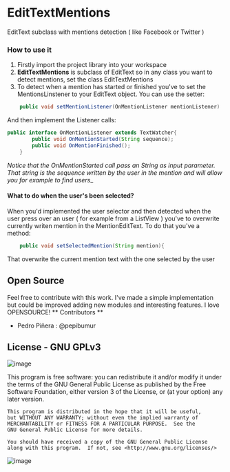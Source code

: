 EditTextMentions
================
EditText subclass with mentions detection ( like Facebook or Twitter )

### How to use it
1. Firstly import the project library into your workspace 
2. **EditTextMentions** is subclass of EditText so in any class you want to detect mentions, set the class EditTextMentions
3. To detect when a mention has started or finished you've to set the MentionsLinstener to your EditText object. You can use the setter:

```java
	public void setMentionListener(OnMentionListener mentionListener)
```
And then implement the Listener calls:

```java
public interface OnMentionListener extends TextWatcher{
		public void OnMentionStarted(String sequence);
		public void OnMentionFinished();
	}
```
_Notice that the OnMentionStarted call pass an String as input parameter. That string is the sequence written by the user in the mention and will allow you for example to find users__

#### What to do when the user's been selected?
When you'd implemented the user selector and then detected when the user press over an user ( for example from a ListView ) you've to overwrite currently writen mention in the MentionEditText. To do that you've a method:

```java
	public void setSelectedMention(String mention){
```

That overwrite the current mention text with the one selected by the user

## Open Source
Feel free to contribute with this work. I've made a simple implementation but could be improved adding new modules and interesting features. I love OPENSOURCE!
** Contributors **
- Pedro Piñera : @pepibumur

## License - GNU GPLv3
![image](http://www.gnu.org/graphics/gplv3-127x51.png)

This program is free software: you can redistribute it and/or modify
    it under the terms of the GNU General Public License as published by
    the Free Software Foundation, either version 3 of the License, or
    (at your option) any later version.

    This program is distributed in the hope that it will be useful,
    but WITHOUT ANY WARRANTY; without even the implied warranty of
    MERCHANTABILITY or FITNESS FOR A PARTICULAR PURPOSE.  See the
    GNU General Public License for more details.

    You should have received a copy of the GNU General Public License
    along with this program.  If not, see <http://www.gnu.org/licenses/>

![image](http://cl.ly/image/182a0Z3c2H28/mentions.png)

